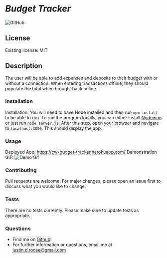 
# __*Budget Tracker*__
![GitHub](https://img.shields.io/github/license/jdouglasr/Offline-Online-Budget-Tracker)
## __License__
Existing license: MIT

## __Description__
The user will be able to add expenses and deposits to their budget with or without a connection. When entering transactions offline, they should populate the total when brought back online.

### __Installation__
Installation:  You will need to have Node installed and then run ```npm install``` to be able to run.  To run the program locally, you can either install [Nodemon](https://nodemon.io/) or just run ```node server.js```.  After this step, open your browser and navigate to ```localhost:3000```.  This should display the app.

### __Usage__
Deployed App: https://cw-budget-tracker.herokuapp.com/
Demonstration GIF:
![Demo Gif](./public/img/Budget_Tracker.gif)

### __Contributing__
Pull requests are welcome. For major changes, please open an issue first to discuss what you would like to change.

### __Tests__
There are no tests currently.  Please make sure to update tests as appropriate.

### __Questions__
- Find me on [Github](https//github.com/jdouglasr)!
- For further information or questions, email me at justin.d.roose@gmail.com